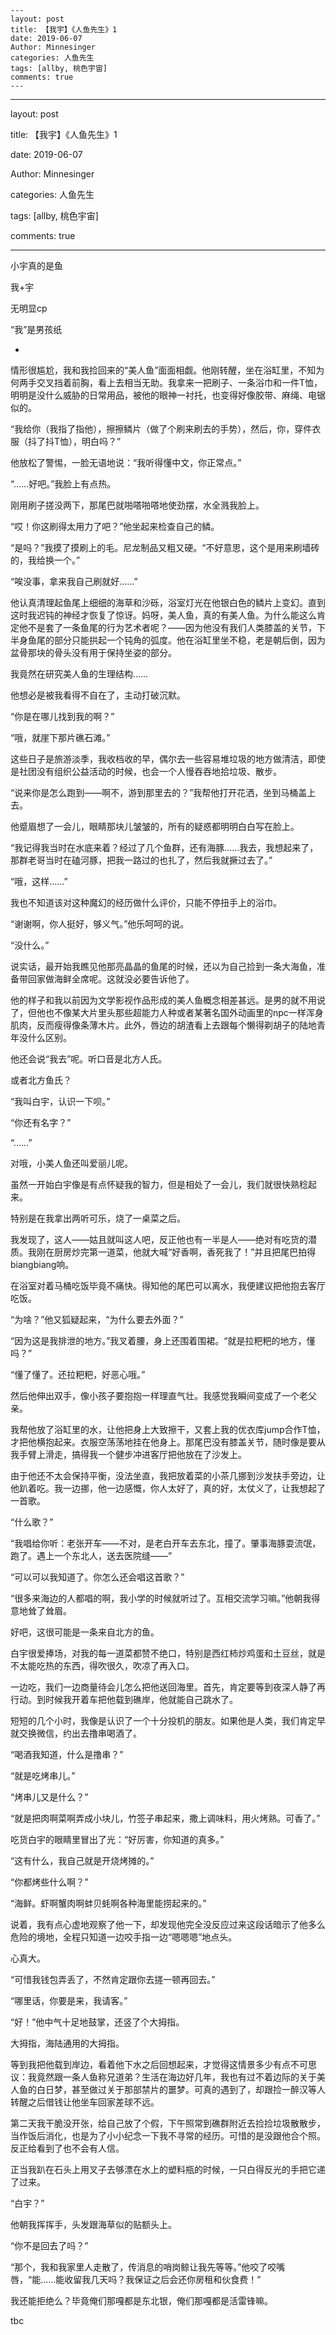 ```
---
layout: post
title: 【我宇】《人鱼先生》1
date: 2019-06-07
Author: Minnesinger
categories: 人鱼先生
tags: [allby, 桃色宇宙]
comments: true
--- 
```

---

layout: post

title: 【我宇】《人鱼先生》1

date: 2019-06-07

Author: Minnesinger

categories: 人鱼先生

tags: [allby, 桃色宇宙]

comments: true

---



小宇真的是鱼

我+宇

无明显cp

“我”是男孩纸





*

情形很尴尬，我和我捡回来的“美人鱼”面面相觑。他刚转醒，坐在浴缸里，不知为何两手交叉挡着前胸，看上去相当无助。我拿来一把刷子、一条浴巾和一件T恤，明明是没什么威胁的日常用品，被他的眼神一衬托，也变得好像胶带、麻绳、电锯似的。

“我给你（我指了指他），擦擦鳞片（做了个刷来刷去的手势），然后，你，穿件衣服（抖了抖T恤），明白吗？”

他放松了警惕，一脸无语地说：“我听得懂中文，你正常点。”

“……好吧。”我脸上有点热。

刚用刷子搓没两下，那尾巴就啪嗒啪嗒地使劲摆，水全溅我脸上。

“哎！你这刷得太用力了吧？”他坐起来检查自己的鳞。

“是吗？”我摸了摸刷上的毛。尼龙制品又粗又硬。“不好意思，这个是用来刷墙砖的，我给换一个。”

“唉没事，拿来我自己刷就好……”

他认真清理起鱼尾上细细的海草和沙砾，浴室灯光在他银白色的鳞片上变幻。直到这时我迟钝的神经才恢复了惊讶。妈呀，美人鱼，真的有美人鱼。为什么能这么肯定他不是套了一条鱼尾的行为艺术者呢？——因为他没有我们人类膝盖的关节，下半身鱼尾的部分只能拱起一个钝角的弧度。他在浴缸里坐不稳，老是朝后倒，因为盆骨那块的骨头没有用于保持坐姿的部分。

我竟然在研究美人鱼的生理结构……

他想必是被我看得不自在了，主动打破沉默。

“你是在哪儿找到我的啊？”

“哦，就崖下那片礁石滩。”

这些日子是旅游淡季，我收档收的早，偶尔去一些容易堆垃圾的地方做清洁，即使是社团没有组织公益活动的时候，也会一个人慢吞吞地拾垃圾、散步。

“说来你是怎么跑到——啊不，游到那里去的？”我帮他打开花洒，坐到马桶盖上去。

他蹙眉想了一会儿，眼睛那块儿皱皱的，所有的疑惑都明明白白写在脸上。

“我记得我当时在水底来着？经过了几个鱼群，还有海豚……我去，我想起来了，那群老哥当时在磕河豚，把我一路过的也扎了，然后我就撅过去了。”

“哦，这样……”

我也不知道该对这种魔幻的经历做什么评价，只能不停扭手上的浴巾。

“谢谢啊，你人挺好，够义气。”他乐呵呵的说。

“没什么。”

说实话，最开始我瞧见他那亮晶晶的鱼尾的时候，还以为自己捡到一条大海鱼，准备带回家做海鲜全席呢。这就没必要告诉他了。

他的样子和我以前因为文学影视作品形成的美人鱼概念相差甚远。是男的就不用说了，但他也不像某大片里头那些超能力人种或者某著名国外动画里的npc一样浑身肌肉，反而瘦得像条薄木片。此外，唇边的胡渣看上去跟每个懒得剃胡子的陆地青年没什么区别。

他还会说“我去”呢。听口音是北方人氏。

或者北方鱼氏？

“我叫白宇，认识一下呗。”

“你还有名字？”

“……”

对哦，小美人鱼还叫爱丽儿呢。





虽然一开始白宇像是有点怀疑我的智力，但是相处了一会儿，我们就很快熟稔起来。

特别是在我拿出两听可乐，烧了一桌菜之后。

我发现了，这人——姑且就叫这人吧，反正他也有一半是人——绝对有吃货的潜质。我刚在厨房炒完第一道菜，他就大喊“好香啊，香死我了！”并且把尾巴拍得biangbiang响。

在浴室对着马桶吃饭毕竟不痛快。得知他的尾巴可以离水，我便建议把他抱去客厅吃饭。

“为啥？”他又狐疑起来，“为什么要去外面？”

“因为这是我排泄的地方。”我叉着腰，身上还围着围裙。“就是拉粑粑的地方，懂吗？”

“懂了懂了。还拉粑粑，好恶心哦。”

然后他伸出双手，像小孩子要抱抱一样理直气壮。我感觉我瞬间变成了一个老父亲。

我帮他放了浴缸里的水，让他把身上大致擦干，又套上我的优衣库jump合作T恤，才把他横抱起来。衣服空荡荡地挂在他身上。那尾巴没有膝盖关节，随时像是要从我手臂上滑走，搞得我一个健步冲进客厅把他放在了沙发上。

由于他还不太会保持平衡，没法坐直，我把放着菜的小茶几挪到沙发扶手旁边，让他趴着吃。我一边挪，他一边感慨，你人太好了，真的好，太仗义了，让我想起了一首歌。

“什么歌？”

“我唱给你听：老张开车——不对，是老白开车去东北，撞了。肇事海豚耍流氓，跑了。遇上一个东北人，送去医院缝——”

“可以可以我知道了。你怎么还会唱这首歌？”

“很多来海边的人都唱的啊，我小学的时候就听过了。互相交流学习嘛。”他朝我得意地耸了耸眉。

好吧，这很可能是一条来自北方的鱼。

白宇很爱捧场，对我的每一道菜都赞不绝口，特别是西红柿炒鸡蛋和土豆丝，就是不太能吃热的东西，得吹很久，吹凉了再入口。

一边吃，我们一边商量待会儿怎么把他送回海里。首先，肯定要等到夜深人静了再行动。到时候我开着车把他载到礁岸，他就能自己跳水了。

短短的几个小时，我像是认识了一个十分投机的朋友。如果他是人类，我们肯定早就交换微信，约出去撸串喝酒了。

“喝酒我知道，什么是撸串？”

“就是吃烤串儿。”

“烤串儿又是什么？”

“就是把肉啊菜啊弄成小块儿，竹签子串起来，撒上调味料，用火烤熟。可香了。”

吃货白宇的眼睛里冒出了光：“好厉害，你知道的真多。”

“这有什么，我自己就是开烧烤摊的。”

“你都烤些什么啊？”

“海鲜。虾啊蟹肉啊蚌贝蚝啊各种海里能捞起来的。”

说着，我有点心虚地观察了他一下，却发现他完全没反应过来这段话暗示了他多么危险的境地，全程只知道一边咬手指一边“嗯嗯嗯”地点头。

心真大。

“可惜我钱包弄丢了，不然肯定跟你去搓一顿再回去。”

“哪里话，你要是来，我请客。”

“好！”他中气十足地鼓掌，还竖了个大拇指。

大拇指，海陆通用的大拇指。

等到我把他载到岸边，看着他下水之后回想起来，才觉得这情景多少有点不可思议：我竟然跟一条人鱼称兄道弟？生活在海边好几年，我也有过不着边际的关于美人鱼的白日梦，甚至做过关于那部禁片的噩梦。可真的遇到了，却跟捡一醉汉等人转醒之后借钱让他坐车回家差球不远。

第二天我干脆没开张，给自己放了个假，下午照常到礁群附近去捡捡垃圾散散步，当作饭后消化，也是为了小小纪念一下我不寻常的经历。可惜的是没跟他合个照。反正给看到了也不会有人信。

正当我趴在石头上用叉子去够漂在水上的塑料瓶的时候，一只白得反光的手把它递了过来。

“白宇？”

他朝我挥挥手，头发跟海草似的贴额头上。

“你不是回去了吗？”

“那个，我和我家里人走散了，传消息的哨岗鲸让我先等等。”他咬了咬嘴唇，“能……能收留我几天吗？我保证之后会还你房租和伙食费！”

我还能拒绝么？毕竟俺们那嘎都是东北银，俺们那嘎都是活雷锋嘛。

tbc